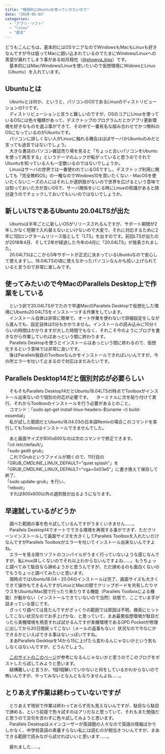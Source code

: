```yaml
---
title: "積極的にUbuntuを使っていきたいので"
date: "2020-05-03"
categories: 
  - "アプリ・ソフト"
  - "linux"
  - "戯言"
---
```


どうもこんにちは、基本的にはOSマニアなのでWindowsもMacもLinuxも好きなんですが今は狙ってMacに囲い込まれているのでたまにWindows/Linuxへの羨望が漏れてしまう事がある如月翔也（[@showya\_kiss](http://twitter.com/showya_kiss)）です。  
　基本的にはMac/Windows/Linuxを使いたいので仮想環境にWidowsとLinux（Ubuntu）を入れています。  

## Ubuntuとは

　Ubuntuとは何か、というと、パソコンのOSであるLinuxのディストリビューションの1つです。  
　ディストリビューションと言うと難しいのですが、OSのコアにLinuxを使っているOSには色々種類があって、デスクトップのプログラムだとかアプリ更新環境を好きなものを選ぶ事ができて、その中で一番有名な組み合わせでかつ無料のOSになっているのがUbuntuです。  
　パソコンに詳しくない人がLinuxに触れる機会はほぼサーバかUbuntuのみだと言っても過言ではないでしょう。  
　大きな書店のパソコン雑誌売り場を見ると「ちょっと古いパソコンをUbuntuを使って再生する」というテーマのムックが転がっていると思うのでそれでUbuntuを知っている人も一定数いるのではないでしょうか。  
　Linuxはサーバの世界では一番使われているOSですし、デスクトップ利用に関しても「完全無料OS」の一種なのでWindows10を買いたくない・MacOSを使いたくないニーズの人にはそれしか選択肢がないので世界を広げるという意味では知っておいた方が良いOSで、サーバ関係をいじる時にLinuxの知識があると随分違うのでチェックしておいてもいいのではないでしょうか。  

## 新しいLTSであるUbuntu 20.04LTSが出た

　Ubuntuは半年ごとに新しいOSがリリースされるんですが、サポート期間が2年しかなく短期で入れ替えないといけないので大変で、それに対応するために2年に1回ロングタームリリース版として「LTS」を出すのです。前回LTSが出たのが2018年4月、そして2年が経過した今年の4月に「20.04LTS」が発表されました。  
　20.04LTSはここから5年サポートが正式に決まっているUbuntuなので安心して使えますし、18.04LTSの頃に使えなかったパソコンなんかも拾い上げられていると言うので非常に楽しみです。  

## 使ってみたいので今MacのParallels Desktop上で作業をしている

　という訳で20.04LTSがでたので早速MacのParallels Desktopで仮想化した環境にUbuntu20.04LTSをインストーつする作業をしています。  
　インストール自体は非常に簡単で、オート作業を使わないで詳細設定をしながら進んでも、設定自体は5分もかかりません。インストールの読み込みに10分くらいの時間はかかりますが大した時間でもなく、それこそ今のようにブログを書きながら作業していればあっという間に終わります。  
　Parallels Desktopを使うとインストールはあっという間に終わるので、仮想化するという意味では非常に良いです。  
　後はParallels独自のToolboxなんかをインストールできればいいんですが、今の所エラーを吐いて止まるので対応はまだみたいです。  

## Parallels Desktop14だと個別対応が必要らしい

　そもそもParallels Desktop14だとUbuntu18.04LTSの時点でToolboxがインストール出来ないので個別の対応が必要です。 　ターミナルに次を貼り付けて実行、それからToolboxのインストールを行う必要があるとのこと。  
　コマンド：「sudo apt-get install linux-headers-$(uname -r) build-essential」  
　私が試した範囲だとUbuntu18.04.03の日本語Remixの場合このコマンドを実行してもToolboxはインストールできませんでした。  
  
　あと画面サイズが800x600なのは次のコマンドで修正できます。  
「cd /etc/default/」  
「sudo gedit grub」  
　これでGrubというファイルが開くので、11行目の「GRUB\_CMDLINE\_LINUX\_DEFAULT="quiet splash"」を「GRUB\_CMDLINE\_LINUX\_DEFAULT="vga=0x03e5"」に書き換えて保存して終了、  
「sudo update-grub」を行い、  
「reboot」  
　すれば800x600以外の選択肢が出るようになります。  

## 早速試しているがどうか

　調べた範囲の事を色々試しているんですがうまくいきません……。  
　Parallels Desktop14でオートでできる環境を再現する事ができず、ただクリーンインストールして画面サイズを大きくしてParallels Toolboxを入れたいだけなんですがParallels Toolboxがエラーを吐いてインストール出来ないんですよね。  
　エラーを見る限りソフトのコンパイルがうまく行っていないような感じなんですが、私Linux詳しくないのでそれ以上わからないんですよね……。もうちょっと調べてみて駄目なら諦めようかと思うんですが、ただ諦めるのも面白くないのでもうちょっと調べてみたいと思います。  
　現時点ではUbuntu18.04・20.04のインストールは完了、画面サイズも大きくできて操作もできるんですがLinuxとMacの間でクリップボードを共有したりマウスをUbuntu/Mac間で行ったり来たりする機能（Parallels Toolboxによる機能）が動かない（インストールできていないので当然）状態で、ここでいま手が詰まっている感じです。  
　ざっくり調べては見たんですがざっくりの範囲では原因は不明、検索にヒットしてこない状況なのでお手上げかな、と思っていて、まあ最悪仮想環境が駄目だったら実機環境を用意すれば試せるんですが実機環境であるGPD Pocketが修理に出してから20日間戻ってこない（メールの返事もない）状況なので今なにかできるかといえばできる事はないっぽいですね。  
　まあParallels Desktopを14から15に上げたら変わるんじゃないかという気もしなくはないんですが、どうんでしょう。  
  
　[このサイトのこのページ](https://ottan.xyz/posts/2019/01/ubunt-18.04-install-parallels-desktop-12-parallels-tools-20190112/)が参考になるんじゃないかと思うのでこのブログをポストしたら試してみようと思います。  
　結構難しいと言うか、1個1個解いていかないと何をしているかわからないので怖いんですが、やってみないとなんともなりませんよね……。  

## とりあえず作業は終わっていないですが

　とりあえず現状で作業は終わっておらず先も見えないんですが、駄目なら駄目で諦める、という前提で色々試すのはアリだなと思っていて、それもまた勉強だと思うので文句を言わずに色々試してみようと思います。  
　Parallels Desktopはメインユーザーが英語圏の人々なので英語の情報ばかりしかなく、中学校英語の素養すらない私には読むのが相当きついんですが、まあできる範囲で読みながら試せればいいと思います……。  
  
　疲れました……。
